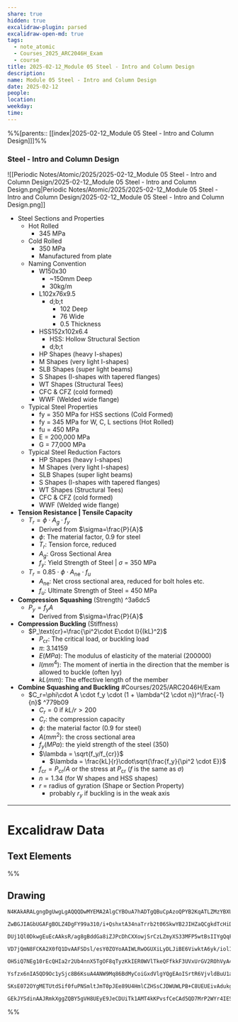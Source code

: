 ```yaml
---
share: true
hidden: true
excalidraw-plugin: parsed
excalidraw-open-md: true
tags:
  - note_atomic
  - Courses_2025_ARC2046H_Exam
  - course
title: 2025-02-12_Module 05 Steel - Intro and Column Design
description: 
name: Module 05 Steel - Intro and Column Design
date: 2025-02-12
people: 
location: 
weekday: 
time: 
---
```


%%[parents:: [[index|2025-02-12_Module 05 Steel - Intro and Column Design]]]%%

### Steel - Intro and Column Design

![[Periodic Notes/Atomic/2025/2025-02-12_Module 05 Steel - Intro and Column Design/2025-02-12_Module 05 Steel - Intro and Column Design.png|Periodic Notes/Atomic/2025/2025-02-12_Module 05 Steel - Intro and Column Design/2025-02-12_Module 05 Steel - Intro and Column Design.png]]

- Steel Sections and Properties
	- Hot Rolled
		- 345 MPa
	- Cold Rolled
		- 350 MPa
		- Manufactured from plate
	- Naming Convention
		- W150x30
			- ~150mm Deep
			- 30kg/m
		- L102x76x9.5
			- d;b;t
				- 102 Deep
				- 76 Wide
				- 0.5 Thickness
		- HSS152x102x6.4
			- HSS: Hollow Structural Section
			- d;b;t
		- HP Shapes (heavy I-shapes)
		- M Shapes (very light I-shapes)
		- SLB Shapes (super light beams)
		- S Shapes (I-shapes with tapered flanges)
		- WT Shapes (Structural Tees)
		- CFC & CFZ (cold formed)
		- WWF (Welded wide flange)
	- Typical Steel Properties
		- fy = 350 MPa for HSS sections (Cold Formed)
		- fy = 345 MPa for W, C, L sections (Hot Rolled)
		- fu = 450 MPa
		- E = 200,000 MPa
		- G = 77,000 MPa
	- Typical Steel Reduction Factors
		- HP Shapes (heavy I-shapes)
		- M Shapes (very light I-shapes)
		- SLB Shapes (super light beams)
		- S Shapes (I-shapes with tapered flanges)
		- WT Shapes (Structural Tees)
		- CFC & CFZ (cold formed)
		- WWF (Welded wide flange)
- **Tension Resistance | Tensile Capacity**
	- $T_r=\phi \cdot A_g \cdot f_y$
		- Derived from $\sigma=\frac{P}{A}$
		- $\phi$: The material factor, 0.9 for steel
		- $T_r$: Tension force, reduced
		- $A_g$: Gross Sectional Area
		- $f_y$: Yield Strength of Steel | $\sigma$ = 350 MPa
	- $T_r=0.85 \cdot \phi \cdot A_\text{ne} \cdot f_u$
		- $A_\text{ne}$: Net cross sectional area, reduced for bolt holes etc.
		- $f_u$: Ultimate Strength of Steel = 450 MPa
- **Compression Squashing** (Strength) ^3a6dc5
	- $P_y=f_yA$
		- Derived from $\sigma=\frac{P}{A}$
- **Compression Buckling** (Stiffness)
	- $P_\text{cr}=\frac{\pi^2\cdot E\cdot I}{(kL)^2}$
		- $P_\text{cr}$: The critical load, or buckling load
		- $\pi$: 3.14159
		- $E(MPa)$: The modulus of elasticity of the material (200000)
		- $I(mm^4)$: The moment of inertia in the direction that the member is allowed to buckle (often Iyy)
		- $kL(mm)$: The effective length of the member
- **Combine Squashing and Buckling** #Courses/2025/ARC2046H/Exam
	- $C_r=\phi\cdot A \cdot f_y \cdot (1 + \lambda^{2 \cdot n})^\frac{-1}{n}$ ^779b09
		- $C_r = 0$ if $kL/r > 200$
		- $C_r$: the compression capacity
		 - $\phi$: the material factor (0.9 for steel)
		- $A (mm^2)$: the cross sectional area
		- $f_y(MPa)$: the yield strength of the steel (350)
		- $\lambda = \sqrt{f_y/f_{cr}}$
			- $\lambda = \frac{kL}{r}\cdot\sqrt{\frac{f_y}{\pi^2 \cdot E}}$
		- $f_\text{cr}=P_\text{cr}/A$ or the stress at $P_\text{cr}$ ($f$ is the same as $\sigma$)
		- $n=1.34$ (for W shapes and HSS shapes)
		- $r$ = radius of gyration (Shape or Section Property)
			- probably $r_y$ if buckling is in the weak axis

---

# Excalidraw Data

## Text Elements

%%

## Drawing

```compressed-json
N4KAkARALgngDgUwgLgAQQQDwMYEMA2AlgCYBOuA7hADTgQBuCpAzoQPYB2KqATLZMzYBXUtiRoIACyhQ4zZAHoFAc0JRJQgEYA6bGwC2CgF7N6hbEcK4OCtptbErHALRY8RMpWdx8Q1TdIEfARcZgRmBShcZQUebQA2bQAOGjoghH0EDihmbgBtcDBQMBKIEm4IAHlneIBFSoBHAGsGgGEAVQaAKwARdopNAGZamDYYVJLIWEQK3FJSNip+Usxu

ZwBGJIAGbUGAFgBOLZ4DgFY99a310/i+QshxtA34naTrrb2t06SkwYB2JIHZaQCgkdTcHiDQYJA57H6nHinQZHW6nYFSBCEZTSbgHRJ/eJ7HhJHik+I3RHo6zKYLcLbo5hQBZNBCtNj4NikCoAYnWCD5fImpU0uGwTWUCyEHGIbI5XIkTOszDgcyyUCFkAAZoR8PgAMqwWkSQQeDUQRnMhAAdTBkghDKZbBZBpgRvQJvK6Ml2I44VyaHp9wgbBV2

DUj1Ql0DkwgEuEcAAksR/ag8gBddGa8iZJPcDhCXXowjSrCzLZmyXS33MFP5wtBsIIYgQqF7eLrSHrdGMFjsLhoE7dpisTgAOU4Ym4f2Rg1Jg3WQKDhGYPXSUCb3CZQgQ6M0wmlAFFgplsrWC/h0UI4MRcOvm2h1tO24N4Qdrnt0UQOE08+fP2wxQ3NBNQIMJ0TgNhixyfJ7jAApJhKaMEK2WCM1g+CEMhaF4lheFEWRLZUWBEo8W0AkiRJMkKVO

VD7jQmN8FCKA2X0fQ1DvAAFSDsl/esY0ZOYoAAIWLRwOGUXiLyDLJiBE6ViwktA6yk/iolIKAAEF5kWSQQnvVBlPRGStIWChdNwfSIDmUyzSCPcKCA1AQPwMJCgAX2WYpSnKCQDySABpehSEGABxAAtJIABUwogzUtmwABNVp6AS/yzWmcR0ECbAonE2l0VWJ4eC+bQjlhc59lOP4tnnO4YwjZxZwOGF2z+NseGuEkavRUFiHBNBBiubQeD2ac/n

OH5iQ7NEg10rEcQHIa2r2Ub4nnX5TgOF8qTyzKkIER0WVlTkeQFfkkF3UVxUrGV2ROhVyA4ZVVR4zMdX1Q1MvNdlPQbQ7rVte0/stF03W+00vWEH0/TpdEQ1FcNuCjdE4yvJMU3TTNswQXMlL/JcS0K9BcHWCt92Iaszz40pG309ZrjxS5ARmmMexHfteCSIdezHCdMuKl5TmOGquyXFc10crcdyDPcpWII8MjVKmVNKK8bzvJGnzWn4kj2QY1s/

Ysfzx6nIA5QD9Oc1ySjc8B6KsuA4ANW9Mq86BdMyCoiGxdVlgYQgEAoISrtR6VjvldBuU1aOY6FCBsBEQJsgTdd9ANS1w9O87BT9hP5jVFOMmDsVQ9uuUKkVJ6VST33CnjxOC9TgAxd7Qa+j1m1zhvk9T9OnQBvq7QHLv857jI++dT6Kg7uO85rwv9AAJShyRKdhuu58bjJKlDRGHy2JD69HqAF6bzgoCb3A2PwCMuY37uT+b8+9UIIx+cPzex/0

SKsE072OYgMETUtdSif0fuPNSmltJmT0pJEe89U4HmlCZHSsCJDWUWLPB+C8UEUEivAdukg5hwDjswbACxdQAA1uCEiSNoQi1V1jxBeNcIidcyEUPwAlGhj5kja0GjcQkhE6qQCMGwAw3AvKQHoAQbcSN3LwK3kvcma9jRENICQv2EoSAvzfhCQ+2jiAGgQCQtALNICGIALJsGIAgJBuBNDBEtqBaWpRDGZzQFIiAQl2SWVIMoEUAAKDqfxqC8Ef

GEkJYSdinAAJRmkXggZQBY5gVH8UEyE9JeCDUiTk1AMT4kKPvsfCeCAd5QD7MrP2WYr4IESSWUgClJHSQ4A4pxm5SDbnRNgIgpjUBS3RK0z2aABlBmEFAL8mUpZFNKHYLoCAcrMD1K0uA1jbH2McY5K2rjICigqYwSK4j8DNJjBlae6Qcp9jNAnRkBh8EzBNirM2AEWTOJcjss2TENKXIOUcyS7lwAeToNqYIKZgC2zckAA=
```

%%
